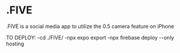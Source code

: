# .FIVE
.FIVE is a social media app to utilize the 0.5 camera feature on iPhone

TO DEPLOY:
-cd ./FIVE/
-npx expo export
-npx firebase deploy --only hosting
